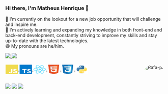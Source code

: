### Hi there, I'm Matheus Henrique 👋

🔭 I'm currently on the lookout for a new job opportunity that will challenge and inspire me.                     
🌱 I'm actively learning and expanding my knowledge in both front-end and back-end development, constantly striving to improve my skills and stay up-to-date with the latest technologies.                                                                                        
😄 My pronouns are he/him.

<div> 
<a href="https://beacons.ai/rafaballerini">
<img heigth="180em" src="https://github-readme-stats.vercel.app/api?username=MatheusAgueda&show_icons=true&theme=dark&include_all_commits=true&count_private=true"/>
<img heigth="180em" src="https://github-readme-stats.vercel.app/api/top-langs/?username=MatheusAgueda&layout=compact&langs_count=16&theme=dracula"/>
</div>
<div style="display: inline_block"><br>
  <img align="center" alt="Rafa-Js" height="30" width="40" src="https://raw.githubusercontent.com/devicons/devicon/master/icons/javascript/javascript-plain.svg">
  <img align="center" alt="Rafa-Ts" height="30" width="40" src="https://raw.githubusercontent.com/devicons/devicon/master/icons/typescript/typescript-plain.svg">
  <img align="center" alt="Rafa-React" height="30" width="40" src="https://raw.githubusercontent.com/devicons/devicon/master/icons/react/react-original.svg">
  <img align="center" alt="Rafa-HTML" height="30" width="40" src="https://raw.githubusercontent.com/devicons/devicon/master/icons/html5/html5-original.svg">
  <img align="center" alt="Rafa-CSS" height="30" width="40" src="https://raw.githubusercontent.com/devicons/devicon/master/icons/css3/css3-original.svg">
  <img align="center" alt="Rafa-Python" height="30" width="40" src="https://raw.githubusercontent.com/devicons/devicon/master/icons/python/python-original.svg">
  <img align="right" alt="Rafa-pic" height="150" style="border-radius:50px;" src="https://instagram.fopo3-2.fna.fbcdn.net/v/t51.2885-19/308677789_104707875691071_1344214997285844039_n.jpg?stp=dst-jpg_s320x320&_nc_ht=instagram.fopo3-2.fna.fbcdn.net&_nc_cat=103&_nc_ohc=AREOKiq1N7sAX-q91-g&edm=AOQ1c0wBAAAA&ccb=7-5&oh=00_AfCFizImzSbNDyk43y8ShxJAJ5aniq2plAdxXK0Vqh4x5w&oe=64286780&_nc_sid=8fd12b">
</div>

##

<div>
 <a href="https://www.instagram.com/ma.henrique__/" target="_blank"><img src="https://img.shields.io/badge/-Instagram-%23E4405F?style=for-the-badge&logo=instagram&logoColor=white" target="_blank"></a>
  <a href = "aguedamatheus475@gmail.com"><img src="https://img.shields.io/badge/-Gmail-%23333?style=for-the-badge&logo=gmail&logoColor=white" target="_blank"></a>
  <a href="https://www.linkedin.com/in/matheus-rocha-b38308235/" target="_blank"><img src="https://img.shields.io/badge/-LinkedIn-%230077B5?style=for-the-badge&logo=linkedin&logoColor=white" target="_blank"></a>  
</div>

